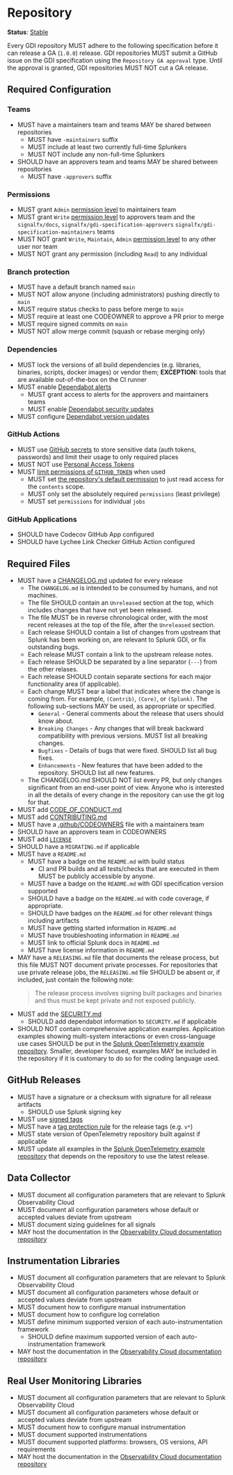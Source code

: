 # Repository

**Status**: [Stable](../README.md#versioning-and-status-of-the-specification)

Every GDI repository MUST adhere to the following specification before
it can release a GA (`1.0.0`) release. GDI repositories MUST submit a GitHub issue
on the GDI specification using the `Repository GA approval` type. Until the
approval is granted, GDI repositories MUST NOT cut a GA release.

## Required Configuration

### Teams

- MUST have a maintainers team and teams MAY be shared between repositories
  - MUST have `-maintainers` suffix
  - MUST include at least two currently full-time Splunkers
  - MUST NOT include any non-full-time Splunkers
- SHOULD have an approvers team and teams MAY be shared between repositories
  - MUST have `-approvers` suffix

### Permissions

- MUST grant `Admin` [permission
  level](https://docs.github.com/en/organizations/managing-access-to-your-organizations-repositories/repository-permission-levels-for-an-organization)
  to maintainers team
- MUST grant `Write` [permission
  level](https://docs.github.com/en/organizations/managing-access-to-your-organizations-repositories/repository-permission-levels-for-an-organization)
  to approvers team and the `signalfx/docs`,
  `signalfx/gdi-specification-approvers`
   `signalfx/gdi-specification-maintainers` teams
- MUST NOT grant `Write`, `Maintain`, `Admin` [permission
  level](https://docs.github.com/en/organizations/managing-access-to-your-organizations-repositories/repository-permission-levels-for-an-organization)
  to any other user nor team
- MUST NOT grant any permission (including `Read`) to any individual

### Branch protection

- MUST have a default branch named `main`
- MUST NOT allow anyone (including administrators) pushing directly to `main`
- MUST require status checks to pass before merge to `main`
- MUST require at least one CODEOWNER to approve a PR prior to merge
- MUST require signed commits on `main`
- MUST NOT allow merge commit (squash or rebase merging only)

### Dependencies

- MUST lock the versions of all build dependencies (e.g. libraries, binaries,
  scripts, docker images) or vendor them; **EXCEPTION:** tools that are
  available out-of-the-box on the CI runner
- MUST enable [Dependabot alerts](https://docs.github.com/en/code-security/dependabot/dependabot-alerts/about-dependabot-alerts)
  - MUST grant access to alerts for the approvers and maintainers teams
  - MUST enable [Dependabot security updates](https://docs.github.com/en/code-security/dependabot/dependabot-security-updates/about-dependabot-security-updates)
- MUST configure [Dependabot version updates](https://docs.github.com/en/code-security/dependabot/dependabot-version-updates/about-dependabot-version-updates)

### GitHub Actions

- MUST use [GitHub
  secrets](https://docs.github.com/en/actions/reference/encrypted-secrets) to
  store sensitive data (auth tokens, passwords) and limit their usage to only
  required places
- MUST NOT use [Personal Access
  Tokens](https://docs.github.com/en/github/authenticating-to-github/creating-a-personal-access-token)
- MUST [limit permissions of
  `GITHUB_TOKEN`](https://docs.github.com/en/actions/reference/authentication-in-a-workflow#permissions-for-the-github_token)
  when used
  - MUST set [the repository's default permission](https://docs.github.com/en/github/administering-a-repository/disabling-or-limiting-github-actions-for-a-repository#setting-the-permissions-of-the-github_token-for-your-repository)
    to just read access for the `contents` scope.
  - MUST only set the absolutely required `permissions` (least privilege)
  - MUST set `permissions` for individual `jobs`

### GitHub Applications

- SHOULD have Codecov GitHub App configured
- SHOULD have Lychee Link Checker GitHub Action configured

## Required Files

- MUST have a [CHANGELOG.md](templates/CHANGELOG.md) updated for every release
  - The `CHANGELOG.md` is intended to be consumed by humans, and not machines.
  - The file SHOULD contain an `Unreleased` section at the top, which includes
    changes that have not yet been released.
  - The file MUST be in reverse chronological order, with the most recent
    releases at the top of the file, after the `Unreleased` section.
  - Each release SHOULD contain a list of changes from upstream that Splunk has
    been working on, are relevant to Splunk GDI, or fix outstanding bugs.
  - Each release MUST contain a link to the upstream release notes.
  - Each release SHOULD be separated by a line separator (`---`) from the other relases.
  - Each release SHOULD contain separate sections for each major functionality
    area (if applicable).
  - Each change MUST bear a label that indicates where the change is coming from.
    For example, `(Contrib)`, `(Core)`, or `(Splunk)`.
  The following sub-sections MAY be used, as appropriate or specified.
    - `General` - General comments about the release that users should know about.
    - `Breaking Changes` - Any changes that will break backward compatibility
      with previous versions. MUST list all breaking changes.
    - `Bugfixes` - Details of bugs that were fixed. SHOULD list all bug fixes.
    - `Enhancements` - New features that have been added to the repository. SHOULD
      list all new features.
  - The CHANGELOG.md SHOULD NOT list every PR, but only changes significant
    from an end-user point of view. Anyone who is interested in all the details
    of every change in the repository can use the git log for that.
- MUST add [CODE_OF_CONDUCT.md](templates/CODE_OF_CONDUCT.md)
- MUST add [CONTRIBUTING.md](templates/CONTRIBUTING.md)
- MUST have a [.github/CODEOWNERS](templates/.github/CODEOWNERS) file with
  a maintainers team
- SHOULD have an approvers team in CODEOWNERS
- MUST add [`LICENSE`](templates/LICENSE)
- SHOULD have a `MIGRATING.md` if applicable
- MUST have a `README.md`
  - MUST have a badge on the `README.md` with build status
    - CI and PR builds and all tests/checks that are executed in them MUST be
      publicly accessible by anyone.
  - MUST have a badge on the `README.md` with GDI specification version supported
  - SHOULD have a badge on the `README.md` with code coverage, if appropriate.
  - SHOULD have badges on the `README.md` for other relevant things including artifacts
  - MUST have getting started information in `README.md`
  - MUST have troubleshooting information in `README.md`
  - MUST link to official Splunk docs in `README.md`
  - MUST have license information in `README.md`
- MAY have a `RELEASING.md` file that documents the release process, but this
  file MUST NOT document private processes. For repositories that use private release
  jobs, the `RELEASING.md` file SHOULD be absent or, if included, just contain
  the following note:
  > The release process involves signing built packages and binaries and thus
  > must be kept private and not exposed publicly.
- MUST add the [SECURITY.md](templates/SECURITY.md)
  - SHOULD add dependabot information to `SECURITY.md` if applicable
- SHOULD NOT contain comprehensive application examples. Application examples
  showing multi-system interactions or even cross-language use cases SHOULD be
  put in the [Splunk OpenTelemetry example
  repository](https://github.com/signalfx/tracing-examples/tree/main/opentelemetry-tracing).
  Smaller, developer focused, examples MAY be included in the repository if it
  is customary to do so for the coding language used.

## GitHub Releases

- MUST have a signature or a checksum with signature for all release artifacts
  - SHOULD use Splunk signing key
- MUST use [signed tags](https://docs.github.com/en/github/authenticating-to-github/signing-tags)
- MUST have a [tag protection rule](https://docs.github.com/en/repositories/managing-your-repositorys-settings-and-features/managing-repository-settings/configuring-tag-protection-rules)
  for the release tags (e.g. `v*`)
- MUST state version of OpenTelemetry repository built against if applicable
- MUST update all examples in the [Splunk OpenTelemetry example
  repository](https://github.com/signalfx/tracing-examples/tree/main/opentelemetry-tracing)
  that depends on the repository to use the latest release.

## Data Collector

- MUST document all configuration parameters that are relevant
  to Splunk Observability Cloud
- MUST document all configuration parameters whose default or accepted values
  deviate from upstream
- MUST document sizing guidelines for all signals
- MAY host the documentation in the [Observability Cloud documentation repository](https://github.com/splunk/public-o11y-docs)

## Instrumentation Libraries

- MUST document all configuration parameters that are relevant
  to Splunk Observability Cloud
- MUST document all configuration parameters whose default or accepted values
  deviate from upstream
- MUST document how to configure manual instrumentation
- MUST document how to configure log correlation
- MUST define minimum supported version of each auto-instrumentation framework
  - SHOULD define maximum supported version of each auto-instrumentation framework
- MAY host the documentation in the [Observability Cloud documentation repository](https://github.com/splunk/public-o11y-docs)

## Real User Monitoring Libraries

- MUST document all configuration parameters that are relevant
  to Splunk Observability Cloud
- MUST document all configuration parameters whose default or accepted values
  deviate from upstream
- MUST document how to configure manual instrumentation
- MUST document supported instrumentations
- MUST document supported platforms: browsers, OS versions, API requirements
- MAY host the documentation in the [Observability Cloud documentation repository](https://github.com/splunk/public-o11y-docs)
